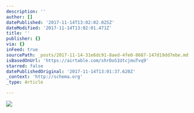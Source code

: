 ```yaml
---
description: ''
author: []
datePublished: '2017-11-14T13:02:02.025Z'
dateModified: '2017-11-14T13:02:01.471Z'
title: ''
publisher: {}
via: {}
inFeed: true
sourcePath: _posts/2017-11-14-31e6dc91-8aed-4fe0-8687-147d19dd7ebe.md
isBasedOnUrl: 'https://airtable.com/shrDoS1UtcjmuTvq9'
starred: false
datePublishedOriginal: '2017-11-14T13:01:37.620Z'
_context: 'http://schema.org'
_type: Article

---
```

![](https://imgflo.herokuapp.com/graph/2b2431f8e7ba7b0/262b1031d1135236025b94600c83d362/croprotate.jpg?cropheight=650&cropwidth=944&degrees=0&input=https%3A%2F%2Fthe-grid-user-content.s3-us-west-2.amazonaws.com%2Ff3503d33-f959-4f5b-a193-64398b446da9.jpg&x=16&y=0)